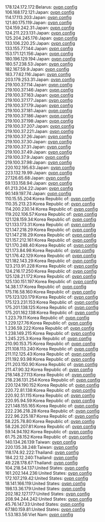 178.124.172.172:Belarus: [ovpn config](vpn/178_124_172_172.ovpn)  
106.168.172.121:Japan: [ovpn config](vpn/106_168_172_121.ovpn)  
114.17.113.203:Japan: [ovpn config](vpn/114_17_113_203.ovpn)  
121.80.175.119:Japan: [ovpn config](vpn/121_80_175_119.ovpn)  
124.159.242.31:Japan: [ovpn config](vpn/124_159_242_31.ovpn)  
124.211.223.131:Japan: [ovpn config](vpn/124_211_223_131.ovpn)  
125.204.245.176:Japan: [ovpn config](vpn/125_204_245_176.ovpn)  
133.106.220.25:Japan: [ovpn config](vpn/133_106_220_25.ovpn)  
133.155.77.144:Japan: [ovpn config](vpn/133_155_77_144.ovpn)  
153.171.121.156:Japan: [ovpn config](vpn/153_171_121_156.ovpn)  
180.196.129.194:Japan: [ovpn config](vpn/180_196_129_194.ovpn)  
180.57.238.53:Japan: [ovpn config](vpn/180_57_238_53.ovpn)  
182.167.59.9:Japan: [ovpn config](vpn/182_167_59_9.ovpn)  
183.77.62.116:Japan: [ovpn config](vpn/183_77_62_116.ovpn)  
203.179.253.31:Japan: [ovpn config](vpn/203_179_253_31.ovpn)  
219.100.37.114:Japan: [ovpn config](vpn/219_100_37_114.ovpn)  
219.100.37.146:Japan: [ovpn config](vpn/219_100_37_146.ovpn)  
219.100.37.163:Japan: [ovpn config](vpn/219_100_37_163.ovpn)  
219.100.37.177:Japan: [ovpn config](vpn/219_100_37_177.ovpn)  
219.100.37.179:Japan: [ovpn config](vpn/219_100_37_179.ovpn)  
219.100.37.181:Japan: [ovpn config](vpn/219_100_37_181.ovpn)  
219.100.37.186:Japan: [ovpn config](vpn/219_100_37_186.ovpn)  
219.100.37.198:Japan: [ovpn config](vpn/219_100_37_198.ovpn)  
219.100.37.207:Japan: [ovpn config](vpn/219_100_37_207.ovpn)  
219.100.37.221:Japan: [ovpn config](vpn/219_100_37_221.ovpn)  
219.100.37.26:Japan: [ovpn config](vpn/219_100_37_26.ovpn)  
219.100.37.30:Japan: [ovpn config](vpn/219_100_37_30.ovpn)  
219.100.37.31:Japan: [ovpn config](vpn/219_100_37_31.ovpn)  
219.100.37.49:Japan: [ovpn config](vpn/219_100_37_49.ovpn)  
219.100.37.9:Japan: [ovpn config](vpn/219_100_37_9.ovpn)  
219.100.37.98:Japan: [ovpn config](vpn/219_100_37_98.ovpn)  
220.102.195.63:Japan: [ovpn config](vpn/220_102_195_63.ovpn)  
223.132.19.99:Japan: [ovpn config](vpn/223_132_19_99.ovpn)  
27.126.65.68:Japan: [ovpn config](vpn/27_126_65_68.ovpn)  
59.133.158.94:Japan: [ovpn config](vpn/59_133_158_94.ovpn)  
61.213.204.22:Japan: [ovpn config](vpn/61_213_204_22.ovpn)  
90.149.197.74:Japan: [ovpn config](vpn/90_149_197_74.ovpn)  
110.15.55.204:Korea Republic of: [ovpn config](vpn/110_15_55_204.ovpn)  
110.35.213.23:Korea Republic of: [ovpn config](vpn/110_35_213_23.ovpn)  
114.200.230.14:Korea Republic of: [ovpn config](vpn/114_200_230_14.ovpn)  
119.202.106.57:Korea Republic of: [ovpn config](vpn/119_202_106_57.ovpn)  
121.128.159.34:Korea Republic of: [ovpn config](vpn/121_128_159_34.ovpn)  
121.133.173.31:Korea Republic of: [ovpn config](vpn/121_133_173_31.ovpn)  
121.147.218.29:Korea Republic of: [ovpn config](vpn/121_147_218_29.ovpn)  
121.147.218.29:Korea Republic of: [ovpn config](vpn/121_147_218_29.ovpn)  
121.157.212.161:Korea Republic of: [ovpn config](vpn/121_157_212_161.ovpn)  
121.170.248.40:Korea Republic of: [ovpn config](vpn/121_170_248_40.ovpn)  
121.173.84.98:Korea Republic of: [ovpn config](vpn/121_173_84_98.ovpn)  
121.176.42.129:Korea Republic of: [ovpn config](vpn/121_176_42_129.ovpn)  
121.182.143.29:Korea Republic of: [ovpn config](vpn/121_182_143_29.ovpn)  
123.213.91.228:Korea Republic of: [ovpn config](vpn/123_213_91_228.ovpn)  
124.216.17.250:Korea Republic of: [ovpn config](vpn/124_216_17_250.ovpn)  
125.128.21.172:Korea Republic of: [ovpn config](vpn/125_128_21_172.ovpn)  
125.130.151.197:Korea Republic of: [ovpn config](vpn/125_130_151_197.ovpn)  
14.38.1.17:Korea Republic of: [ovpn config](vpn/14_38_1_17.ovpn)  
175.116.58.160:Korea Republic of: [ovpn config](vpn/175_116_58_160.ovpn)  
175.123.120.179:Korea Republic of: [ovpn config](vpn/175_123_120_179.ovpn)  
175.123.231.153:Korea Republic of: [ovpn config](vpn/175_123_231_153.ovpn)  
175.201.138.125:Korea Republic of: [ovpn config](vpn/175_201_138_125.ovpn)  
175.201.162.138:Korea Republic of: [ovpn config](vpn/175_201_162_138.ovpn)  
1.223.79.11:Korea Republic of: [ovpn config](vpn/1_223_79_11.ovpn)  
1.229.127.76:Korea Republic of: [ovpn config](vpn/1_229_127_76.ovpn)  
1.236.59.222:Korea Republic of: [ovpn config](vpn/1_236_59_222.ovpn)  
1.238.149.215:Korea Republic of: [ovpn config](vpn/1_238_149_215.ovpn)  
1.245.225.3:Korea Republic of: [ovpn config](vpn/1_245_225_3.ovpn)  
210.90.153.75:Korea Republic of: [ovpn config](vpn/210_90_153_75.ovpn)  
211.108.113.240:Korea Republic of: [ovpn config](vpn/211_108_113_240.ovpn)  
211.112.125.43:Korea Republic of: [ovpn config](vpn/211_112_125_43.ovpn)  
211.192.93.98:Korea Republic of: [ovpn config](vpn/211_192_93_98.ovpn)  
211.203.150.90:Korea Republic of: [ovpn config](vpn/211_203_150_90.ovpn)  
211.47.90.32:Korea Republic of: [ovpn config](vpn/211_47_90_32.ovpn)  
218.148.27.113:Korea Republic of: [ovpn config](vpn/218_148_27_113.ovpn)  
218.236.131.254:Korea Republic of: [ovpn config](vpn/218_236_131_254.ovpn)  
220.124.190.152:Korea Republic of: [ovpn config](vpn/220_124_190_152.ovpn)  
220.72.81.138:Korea Republic of: [ovpn config](vpn/220_72_81_138.ovpn)  
220.92.51.115:Korea Republic of: [ovpn config](vpn/220_92_51_115.ovpn)  
220.95.94.59:Korea Republic of: [ovpn config](vpn/220_95_94_59.ovpn)  
221.148.155.165:Korea Republic of: [ovpn config](vpn/221_148_155_165.ovpn)  
222.236.218.28:Korea Republic of: [ovpn config](vpn/222_236_218_28.ovpn)  
222.96.225.187:Korea Republic of: [ovpn config](vpn/222_96_225_187.ovpn)  
58.225.78.80:Korea Republic of: [ovpn config](vpn/58_225_78_80.ovpn)  
58.226.207.81:Korea Republic of: [ovpn config](vpn/58_226_207_81.ovpn)  
59.14.94.192:Korea Republic of: [ovpn config](vpn/59_14_94_192.ovpn)  
61.75.28.152:Korea Republic of: [ovpn config](vpn/61_75_28_152.ovpn)  
140.134.26.139:Taiwan: [ovpn config](vpn/140_134_26_139.ovpn)  
220.135.38.248:Taiwan: [ovpn config](vpn/220_135_38_248.ovpn)  
118.174.92.222:Thailand: [ovpn config](vpn/118_174_92_222.ovpn)  
184.22.12.240:Thailand: [ovpn config](vpn/184_22_12_240.ovpn)  
49.228.178.67:Thailand: [ovpn config](vpn/49_228_178_67.ovpn)  
104.218.54.137:United States: [ovpn config](vpn/104_218_54_137.ovpn)  
161.202.144.236:United States: [ovpn config](vpn/161_202_144_236.ovpn)  
172.107.219.42:United States: [ovpn config](vpn/172_107_219_42.ovpn)  
18.141.166.119:United States: [ovpn config](vpn/18_141_166_119.ovpn)  
198.13.36.179:United States: [ovpn config](vpn/198_13_36_179.ovpn)  
202.182.127.177:United States: [ovpn config](vpn/202_182_127_177.ovpn)  
208.94.244.242:United States: [ovpn config](vpn/208_94_244_242.ovpn)  
45.76.147.33:United States: [ovpn config](vpn/45_76_147_33.ovpn)  
67.180.159.81:United States: [ovpn config](vpn/67_180_159_81.ovpn)  
1.53.183.56:Viet Nam: [ovpn config](vpn/1_53_183_56.ovpn)  
